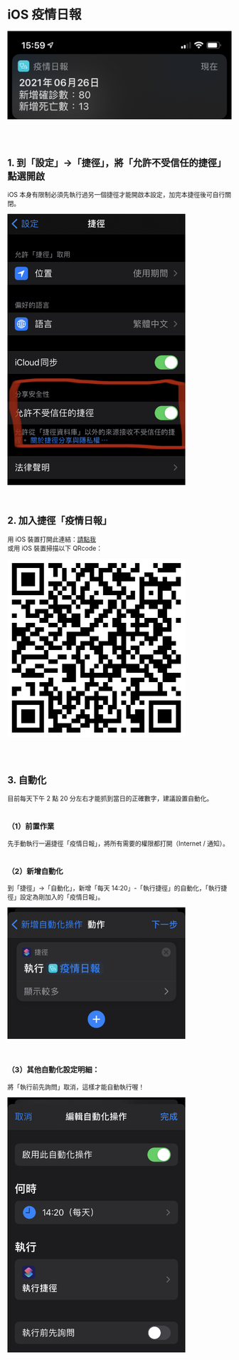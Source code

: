 <p align="center"><h1>iOS 疫情日報</h1></p>
<p align="left"><img width="600" src="./1.png"></p><br/><br/>

## 1. 到「設定」->「捷徑」，將「允許不受信任的捷徑」點選開啟
iOS 本身有限制必須先執行過另一個捷徑才能開啟本設定，加完本捷徑後可自行關閉。<br/>
<p align="left"><img width="400" src="./2.png"></p><br/>

## 2. 加入捷徑「疫情日報」
用 iOS 裝置打開此連結：<a href="https://www.icloud.com/shortcuts/ad41816e51bc4676b6cdfac11e61da67" target="_blank">請點我</a><br/>
或用 iOS 裝置掃描以下 QRcode：<br/>
<p align="left"><img width="400" src="./3.png"></p>
<br/><br/>

## 3. 自動化
目前每天下午 2 點 20 分左右才能抓到當日的正確數字，建議設置自動化。<br/><br/>

### （1）前置作業
先手動執行一遍捷徑「疫情日報」，將所有需要的權限都打開（Internet / 通知）。<br/><br/>

### （2）新增自動化
到「捷徑」->「自動化」，新增「每天 14:20」-「執行捷徑」的自動化，「執行捷徑」設定為剛加入的「疫情日報」。<br/>
<p align="left"><img width="400" src="./4.png"></p><br/>

### （3）其他自動化設定明細：
將「執行前先詢問」取消，這樣才能自動執行喔！<br/>
<p align="left"><img width="400" src="./5.png"></p><br/>
